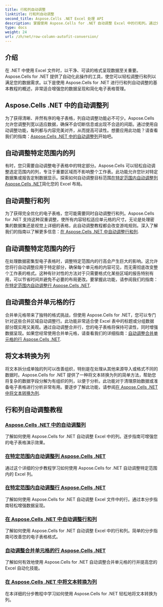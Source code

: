 ```yaml
---
title: 行和列自动调整
linktitle: 行和列自动调整
second_title: Aspose.Cells .NET Excel 处理 API
description: 掌握使用 Aspose.Cells for .NET 自动调整 Excel 中的行和列。通过分步教程增强数据显示，制作清晰、专业的电子表格。
type: docs
weight: 24
url: /zh/net/row-column-autofit-conversion/
---
```

## 介绍

在 .NET 中使用 Excel 文件时，以干净、可读的格式呈现数据至关重要。Aspose.Cells for .NET 提供了自动化此操作的工具，使您可以轻松调整行和列以满足您的数据需求。以下是使用 Aspose.Cells for .NET 进行行和列自动调整的基本教程的概述，非常适合增强您的数据呈现和简化电子表格管理。

## Aspose.Cells .NET 中的自动调整列
为了获得清晰、井然有序的电子表格，列自动调整功能必不可少。Aspose.Cells 允许您调整列宽以适应数据，确保不会切断信息或出现不合适的间距。通过使用自动调整功能，每列都与内容完美对齐，从而提高可读性。想要应用此功能？请查看我们的指南：[Aspose.Cells .NET 中的自动调整列](./autofit-column-aspose-cells/)开始吧。

## 自动调整特定范围内的列
有时，您只需要自动调整电子表格中的特定部分。Aspose.Cells 可以轻松自动调整选定范围内的列，专注于重要区域而不影响整个工作表。此功能允许您针对特定数据集或报告定制数据显示。探索如何自动调整目标范围[在特定范围内自动调整列 Aspose.Cells .NET](./autofit-column-specific-range/)简化您的 Excel 布局。

## 自动调整行和列
为了获得完全优化的电子表格，您可能需要同时自动调整行和列。Aspose.Cells for .NET 支持这种双重调整，使所有内容轻松适应单元格的尺寸。无论是处理密集的数据集还是视觉上详细的表格，此自动调整教程都会改变游戏规则。深入了解我们的指南以了解更多信息：[在 Aspose.Cells .NET 中自动调整行和列](./autofit-rows-columns/).

## 自动调整特定范围内的行
在处理数据密集型电子表格时，调整特定范围内的行高会产生巨大的影响。这允许您将行自动调整应用于特定部分，确保每个单元格的内容可见，而无需彻底改变整个工作表的格式。这种有针对性的方法对于只需要格式化某些区域的报告特别有用，可以节省时间并避免不必要的布局更改。要掌握此功能，请参阅我们的指南：[在特定范围内自动调整行 Aspose.Cells .NET](./autofit-row-specific-range/).

## 自动调整合并单元格的行
合并单元格带来了独特的格式挑战，但使用 Aspose.Cells for .NET，您可以专门针对这些合并区域自动调整行。此功能非常适合使 Excel 表中的标题或分组数据部分既实用又美观。通过自动调整合并行，您的电子表格将保持可读性，同时增强数据呈现。如果您经常使用合并单元格，请查看我们的详细指南：[自动调整合并单元格的行 Aspose.Cells .NET](./autofit-rows-merged-cells/).

## 将文本转换为列
将文本拆分成单独的列可以改善组织，特别是在处理从其他来源导入或格式不同的数据时。Aspose.Cells for .NET 提供了一种将文本转换为列的简单方法，帮助您将复杂的数据字段分解为有组织的列，以便于分析。此功能对于清理原始数据或准备电子表格进行分析非常有用。要逐步了解此功能，请参阅[在 Aspose.Cells .NET 中将文本转换为列](./convert-text-to-columns/).

## 行和列自动调整教程
### [Aspose.Cells .NET 中的自动调整列](./autofit-column-aspose-cells/)
了解如何使用 Aspose.Cells for .NET 自动调整 Excel 中的列。逐步指南可增强您的电子表格演示效果。
### [在特定范围内自动调整列 Aspose.Cells .NET](./autofit-column-specific-range/)
通过这个详细的分步教程学习如何使用 Aspose.Cells for .NET 自动调整特定范围内的 Excel 列。
### [在特定范围内自动调整行 Aspose.Cells .NET](./autofit-row-specific-range/)
了解如何使用 Aspose.Cells for .NET 自动调整 Excel 文件中的行。通过本分步指南轻松增强数据呈现。
### [在 Aspose.Cells .NET 中自动调整行和列](./autofit-rows-columns/)
了解如何使用 Aspose.Cells for .NET 自动调整 Excel 中的行和列。简单的分步指南可改善您的电子表格格式。
### [自动调整合并单元格的行 Aspose.Cells .NET](./autofit-rows-merged-cells/)
了解如何有效地使用 Aspose.Cells for .NET 自动调整合并单元格的行并提高您的 Excel 自动化技能。
### [在 Aspose.Cells .NET 中将文本转换为列](./convert-text-to-columns/)
在本详细的分步教程中学习如何使用 Aspose.Cells for .NET 轻松地将文本转换为列。